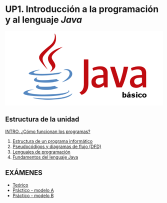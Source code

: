 # UP1. Introducción a la programación y al lenguaje _Java_

![java basico](java_basico.png)

## Estructura de la unidad
[INTRO. ¿Cómo funcionan los programas?]()
1.  [Estructura de un programa informático]()
2.  [Pseudocódigos y diagramas de flujo (DFD)]()
3.  [Lenguajes de programación]()
4.  [Fundamentos del lenguaje Java]() 

## EXÁMENES
- [Teórico](1_EXAMEN_TEÓRICO_UD1.pdf)
- [Práctico - modelo A](2_EXAMEN_PRÁCTICO_UD1_modelo_A.pdf)
- [Práctico - modelo B](3_EXAMEN_PRÁCTICO_UD1_modelo_B.pdf)
